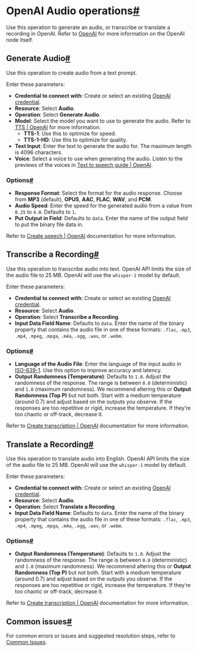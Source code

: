 [](https://github.com/n8n-io/n8n-docs/edit/main/docs/integrations/builtin/app-nodes/n8n-nodes-langchain.openai/audio-operations.md "Edit this page")

# OpenAI Audio operations[#](#openai-audio-operations "Permanent link")

Use this operation to generate an audio, or transcribe or translate a recording in OpenAI. Refer to [OpenAI](../) for more information on the OpenAI node itself.

## Generate Audio[#](#generate-audio "Permanent link")

Use this operation to create audio from a text prompt.

Enter these parameters:

*   **Credential to connect with**: Create or select an existing [OpenAI credential](../../../credentials/openai/).
*   **Resource**: Select **Audio**.
*   **Operation**: Select **Generate Audio**.
*   **Model**: Select the model you want to use to generate the audio. Refer to [TTS | OpenAI](https://platform.openai.com/docs/models/tts) for more information.
    *   **TTS-1**: Use this to optimize for speed.
    *   **TTS-1-HD**: Use this to optimize for quality.
*   **Text Input**: Enter the text to generate the audio for. The maximum length is 4096 characters.
*   **Voice**: Select a voice to use when generating the audio. Listen to the previews of the voices in [Text to speech guide | OpenAI](https://platform.openai.com/docs/guides/text-to-speech/quickstart).

### Options[#](#options "Permanent link")

*   **Response Format**: Select the format for the audio response. Choose from **MP3** (default), **OPUS**, **AAC**, **FLAC**, **WAV**, and **PCM**.
*   **Audio Speed**: Enter the speed for the generated audio from a value from `0.25` to `4.0`. Defaults to `1`.
*   **Put Output in Field**: Defaults to `data`. Enter the name of the output field to put the binary file data in.

Refer to [Create speech | OpenAI](https://platform.openai.com/docs/api-reference/audio/createSpeech) documentation for more information.

## Transcribe a Recording[#](#transcribe-a-recording "Permanent link")

Use this operation to transcribe audio into text. OpenAI API limits the size of the audio file to 25 MB. OpenAI will use the `whisper-1` model by default.

Enter these parameters:

*   **Credential to connect with**: Create or select an existing [OpenAI credential](../../../credentials/openai/).
*   **Resource**: Select **Audio**.
*   **Operation**: Select **Transcribe a Recording**.
*   **Input Data Field Name**: Defaults to `data`. Enter the name of the binary property that contains the audio file in one of these formats: `.flac`, `.mp3`, `.mp4`, `.mpeg`, `.mpga`, `.m4a`, `.ogg`, `.wav`, or `.webm`.

### Options[#](#options_1 "Permanent link")

*   **Language of the Audio File**: Enter the language of the input audio in [ISO-639-1](https://en.wikipedia.org/wiki/List_of_ISO_639_language_codes). Use this option to improve accuracy and latency.
*   **Output Randomness (Temperature)**: Defaults to `1.0`. Adjust the randomness of the response. The range is between `0.0` (deterministic) and `1.0` (maximum randomness). We recommend altering this or **Output Randomness (Top P)** but not both. Start with a medium temperature (around 0.7) and adjust based on the outputs you observe. If the responses are too repetitive or rigid, increase the temperature. If they’re too chaotic or off-track, decrease it.

Refer to [Create transcription | OpenAI](https://platform.openai.com/docs/api-reference/audio/createTranscription) documentation for more information.

## Translate a Recording[#](#translate-a-recording "Permanent link")

Use this operation to translate audio into English. OpenAI API limits the size of the audio file to 25 MB. OpenAI will use the `whisper-1` model by default.

Enter these parameters:

*   **Credential to connect with**: Create or select an existing [OpenAI credential](../../../credentials/openai/).
*   **Resource**: Select **Audio**.
*   **Operation**: Select **Translate a Recording**.
*   **Input Data Field Name**: Defaults to `data`. Enter the name of the binary property that contains the audio file in one of these formats: `.flac`, `.mp3`, `.mp4`, `.mpeg`, `.mpga`, `.m4a`, `.ogg`, `.wav`, or `.webm`.

### Options[#](#options_2 "Permanent link")

*   **Output Randomness (Temperature)**: Defaults to `1.0`. Adjust the randomness of the response. The range is between `0.0` (deterministic) and `1.0` (maximum randomness). We recommend altering this or **Output Randomness (Top P)** but not both. Start with a medium temperature (around 0.7) and adjust based on the outputs you observe. If the responses are too repetitive or rigid, increase the temperature. If they’re too chaotic or off-track, decrease it.

Refer to [Create transcription | OpenAI](https://platform.openai.com/docs/api-reference/audio/createTranscription) documentation for more information.

## Common issues[#](#common-issues "Permanent link")

For common errors or issues and suggested resolution steps, refer to [Common Issues](../common-issues/).